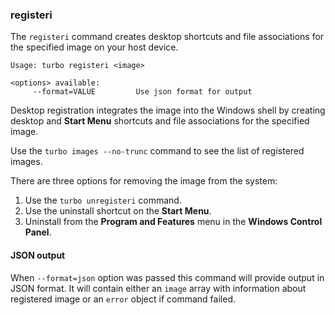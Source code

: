 ### registeri

The `registeri` command creates desktop shortcuts and file associations for the specified image on your host device.

```
Usage: turbo registeri <image>

<options> available:
     --format=VALUE         Use json format for output
```

Desktop registration integrates the image into the Windows shell by creating desktop and **Start Menu** shortcuts and file associations for the specified image.

Use the `turbo images --no-trunc` command to see the list of registered images.

There are three options for removing the image from the system:

1. Use the `turbo unregisteri` command.
1. Use the uninstall shortcut on the **Start Menu**.
1. Uninstall from the **Program and Features** menu in the **Windows Control Panel**.

#### JSON output

When `--format=json` option was passed this command will provide output in JSON format. It will contain either an `image` array with information about registered image or an `error` object if command failed.